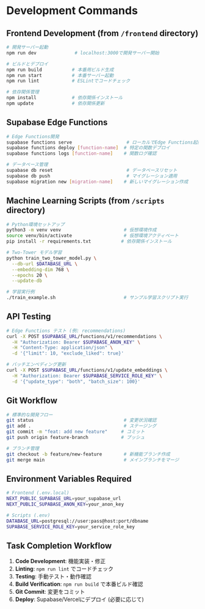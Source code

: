 # Development Commands

## Frontend Development (from `/frontend` directory)
```bash
# 開発サーバー起動
npm run dev              # localhost:3000で開発サーバー開始

# ビルドとデプロイ
npm run build           # 本番用ビルド生成
npm run start           # 本番サーバー起動
npm run lint            # ESLintでコードチェック

# 依存関係管理
npm install             # 依存関係インストール
npm update              # 依存関係更新
```

## Supabase Edge Functions
```bash
# Edge Functions開発
supabase functions serve                    # ローカルでEdge Functions起動
supabase functions deploy [function-name]  # 特定の関数デプロイ
supabase functions logs [function-name]    # 関数ログ確認

# データベース管理
supabase db reset                           # データベースリセット
supabase db push                            # マイグレーション適用
supabase migration new [migration-name]    # 新しいマイグレーション作成
```

## Machine Learning Scripts (from `/scripts` directory)
```bash
# Python環境セットアップ
python3 -m venv venv                       # 仮想環境作成
source venv/bin/activate                   # 仮想環境アクティベート
pip install -r requirements.txt           # 依存関係インストール

# Two-Tower モデル学習
python train_two_tower_model.py \
  --db-url $DATABASE_URL \
  --embedding-dim 768 \
  --epochs 20 \
  --update-db

# 学習実行例
./train_example.sh                         # サンプル学習スクリプト実行
```

## API Testing
```bash
# Edge Functions テスト (例: recommendations)
curl -X POST $SUPABASE_URL/functions/v1/recommendations \
  -H "Authorization: Bearer $SUPABASE_ANON_KEY" \
  -H "Content-Type: application/json" \
  -d '{"limit": 10, "exclude_liked": true}'

# バッチエンベディング更新
curl -X POST $SUPABASE_URL/functions/v1/update_embeddings \
  -H "Authorization: Bearer $SUPABASE_SERVICE_ROLE_KEY" \
  -d '{"update_type": "both", "batch_size": 100}'
```

## Git Workflow
```bash
# 標準的な開発フロー
git status                                 # 変更状況確認
git add .                                  # ステージング
git commit -m "feat: add new feature"     # コミット
git push origin feature-branch            # プッシュ

# ブランチ管理
git checkout -b feature/new-feature        # 新機能ブランチ作成
git merge main                             # メインブランチをマージ
```

## Environment Variables Required
```bash
# Frontend (.env.local)
NEXT_PUBLIC_SUPABASE_URL=your_supabase_url
NEXT_PUBLIC_SUPABASE_ANON_KEY=your_anon_key

# Scripts (.env)
DATABASE_URL=postgresql://user:pass@host:port/dbname
SUPABASE_SERVICE_ROLE_KEY=your_service_role_key
```

## Task Completion Workflow
1. **Code Development**: 機能実装・修正
2. **Linting**: `npm run lint` でコードチェック
3. **Testing**: 手動テスト・動作確認
4. **Build Verification**: `npm run build` で本番ビルド確認
5. **Git Commit**: 変更をコミット
6. **Deploy**: Supabase/Vercelにデプロイ (必要に応じて)